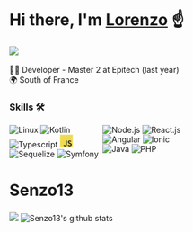 # Hi there, I'm [Lorenzo](https://github.com/Senzo13) ☝️

<a href="https://www.linkedin.com/in/lorenzo-giralt/?locale=en_US" target="_blank"><img src="https://img.shields.io/badge/linkedin-%230077B5.svg?&style=for-the-badge&logo=linkedin&logoColor=white"/></a>

👨‍💻 Developer - Master 2 at Epitech (last year)
<br/>
🌍 South of France

### Skills 🛠️

<div style="float: left; width: 33%;">
  <img alt="Linux" width="23px" src="https://www.vectorlogo.zone/logos/linux/linux-icon.svg" />
  <img alt="Kotlin" width="25px" src="https://www.vectorlogo.zone/logos/kotlinlang/kotlinlang-icon.svg" />
    <img alt="Typescript" width="23px" src="https://www.vectorlogo.zone/logos/typescriptlang/typescriptlang-icon.svg" />
      <img alt="JavaScript" width="23px" src="https://raw.githubusercontent.com/devicons/devicon/master/icons/javascript/javascript-original.svg" />
     <img alt="Sequelize" width="23px" src="https://www.vectorlogo.zone/logos/sequelizejs/sequelizejs-icon.svg" />
  <img alt="Symfony" width="23px" src="https://www.vectorlogo.zone/logos/symfony/symfony-icon.svg" />
</div>

<div style="float: left; width: 33%;">
    <img alt="Node.js" width="49px" src="https://www.vectorlogo.zone/logos/nodejs/nodejs-ar21.svg" />
  <img alt="React.js" width="23px" src="https://www.vectorlogo.zone/logos/reactjs/reactjs-icon.svg" />
   <img alt="Angular" width="23px" src="https://www.vectorlogo.zone/logos/angular/angular-icon.svg" />
  <img alt="Ionic" width="23px" src="https://www.vectorlogo.zone/logos/ionicframework/ionicframework-icon.svg" />
  <img alt="Java" width="23px" src="https://www.vectorlogo.zone/logos/java/java-icon.svg" />
      <img alt="PHP" width="23px" src="https://www.vectorlogo.zone/logos/php/php-icon.svg" />
</div>

<div style="clear: both;"></div>

# Senzo13

<div align="left">
 <img width="57%" style="margin-top:3px;" src="https://github-readme-streak-stats.herokuapp.com/?user=Senzo13" />
 <img width="41%" src="https://github-readme-stats.vercel.app/api/top-langs/?username=Senzo13&show_icons=true&layout=compact&theme=algolia" alt="Senzo13's github stats" />
</div>
